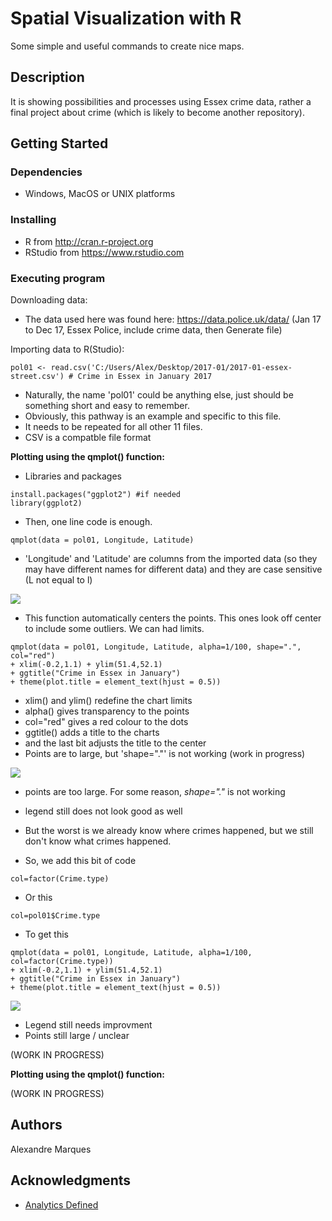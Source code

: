 # Spatial Visualization with R

Some simple and useful commands to create nice maps.

## Description

It is showing possibilities and processes using Essex crime data, rather a final project about crime (which is likely to become another repository).

## Getting Started

### Dependencies

* Windows, MacOS or UNIX platforms

### Installing

* R from http://cran.r-project.org
* RStudio from https://www.rstudio.com

### Executing program

Downloading data:
* The data used here was found here: https://data.police.uk/data/ (Jan 17 to Dec 17, Essex Police, include crime data, then Generate file)

Importing data to R(Studio):
```
pol01 <- read.csv('C:/Users/Alex/Desktop/2017-01/2017-01-essex-street.csv') # Crime in Essex in January 2017
```
* Naturally, the name 'pol01' could be anything else, just should be something short and easy to remember. 
* Obviously, this pathway is an example and specific to this file.
* It needs to be repeated for all other 11 files.
* CSV is a compatble file format


**Plotting using the qmplot() function:**
* Libraries and packages
```
install.packages("ggplot2") #if needed
library(ggplot2)
```
* Then, one line code is enough.
```
qmplot(data = pol01, Longitude, Latitude)
```
* 'Longitude' and 'Latitude' are columns from the imported data (so they may have different names for different data) and they are case sensitive (L not equal to l)

![](https://github.com/alexandrenm/Spatial-Visualization-in-R/blob/master/janplot1.png)

* This function automatically centers the points. This ones look off center to include some outliers. We can had limits.
```
qmplot(data = pol01, Longitude, Latitude, alpha=1/100, shape=".", col="red") 
+ xlim(-0.2,1.1) + ylim(51.4,52.1) 
+ ggtitle("Crime in Essex in January") 
+ theme(plot.title = element_text(hjust = 0.5))
```
* xlim() and ylim() redefine the chart limits
* alpha() gives transparency to the points
* col="red" gives a red colour to the dots
* ggtitle() adds a title to the charts
* and the last bit adjusts the title to the center
* Points are to large, but 'shape="."' is not working (work in progress)

![](https://github.com/alexandrenm/Spatial-Visualization-in-R/blob/master/janplot2.png)

* points are too large. For some reason, *shape="."* is not working
* legend still does not look good as well

* But the worst is we already know where crimes happened, but we still don't know what crimes happened.
* So, we add this bit of code
```
col=factor(Crime.type)
```
* Or this
```
col=pol01$Crime.type
```
* To get this
```
qmplot(data = pol01, Longitude, Latitude, alpha=1/100, col=factor(Crime.type)) 
+ xlim(-0.2,1.1) + ylim(51.4,52.1) 
+ ggtitle("Crime in Essex in January") 
+ theme(plot.title = element_text(hjust = 0.5))
```
![](https://github.com/alexandrenm/Spatial-Visualization-in-R/blob/master/janplot3.png)

* Legend still needs improvment
* Points still large / unclear

(WORK IN PROGRESS)


**Plotting using the qmplot() function:**

(WORK IN PROGRESS)

## Authors

Alexandre Marques

## Acknowledgments

* [Analytics Defined](https://analyticsdefined.com/plotting-maps-in-r-using-ggmap/)
